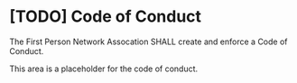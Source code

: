 # \[TODO] Code of Conduct

The First Person Network Assocation SHALL create and enforce a Code of Conduct.

This area is a placeholder for the code of conduct.&#x20;
